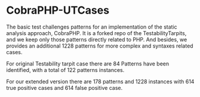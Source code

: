 # CobraPHP-UTCases

The basic test challenges patterns for an implementation of the static analysis approach, CobraPHP. It is a forked repo of the TestabilityTarpits, and we keep only those patterns directly related to PHP. And besides, we provides an additional 1228 patterns for more complex and syntaxes related cases. 

For original Testability tarpit case there are 84 Patterns have been identified, with a total of 122 patterns instances.

For our extended version there are 178 patterns and 1228 instances with 614 true positive cases and 614 false positive case. 